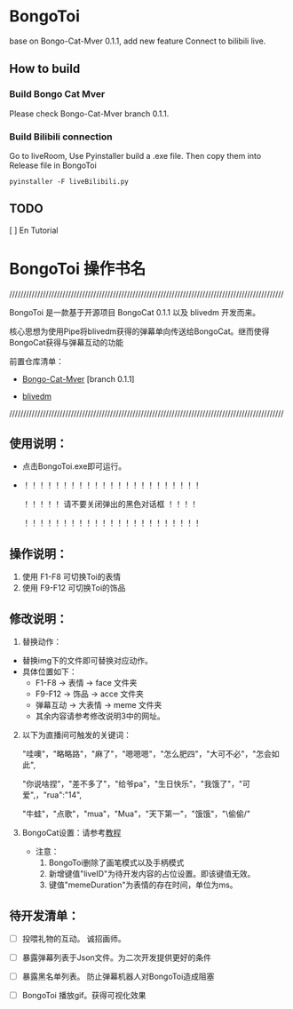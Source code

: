 # BongoToi
base on Bongo-Cat-Mver 0.1.1, add new feature Connect to bilibili live.


## How to build

### Build Bongo Cat Mver
Please check Bongo-Cat-Mver branch 0.1.1.

### Build Bilibili connection
Go to liveRoom, Use Pyinstaller build a .exe file. Then copy them into Release file in BongoToi

```shell
pyinstaller -F liveBilibili.py
```

## TODO
[ ] En Tutorial


# BongoToi 操作书名

//////////////////////////////////////////////////////////////////////////////////////////////////

BongoToi 是一款基于开源项目 BongoCat 0.1.1 以及 blivedm 开发而来。


核心思想为使用Pipe将blivedm获得的弹幕单向传送给BongoCat。继而使得BongoCat获得与弹幕互动的功能



前置仓库清单：

- [Bongo-Cat-Mver](https://github.com/NiniQiaolima/Bongo-Cat-Mver) [branch 0.1.1]

- [blivedm](https://github.com/xfgryujk/blivedm)


//////////////////////////////////////////////////////////////////////////////////////////////////

## 使用说明：
- 点击BongoToi.exe即可运行。
- ！！！！！！！！！！！！！！！！！！！！！！！

	！！！！！   请不要关闭弹出的黑色对话框   ！！！！

	！！！！！！！！！！！！！！！！！！！！！！！

## 操作说明：
1. 使用 F1-F8 可切换Toi的表情
2. 使用 F9-F12 可切换Toi的饰品

## 修改说明：
1. 替换动作：

- 替换img下的文件即可替换对应动作。
- 具体位置如下：
    - F1-F8 -> 表情 -> face 文件夹
	- F9-F12 -> 饰品 -> acce 文件夹
	- 弹幕互动 -> 大表情 -> meme 文件夹
	- 其余内容请参考修改说明3中的网址。
2. 以下为直播间可触发的关键词：

	"哇噢"，"略略路"，"麻了"，"嗯嗯嗯"，"怎么肥四"，"大可不必"，"怎会如此",

    "你说啥捏"，"差不多了"，"给爷pa"，"生日快乐"，"我饿了"，"可爱",，"rua":"14",

    "牛蛙"，"点歌"，"mua"，"Mua"，"天下第一"，"饿饿"，"\偷偷/"

3. BongoCat设置：请参考[教程](https://www.bilibili.com/video/BV1d7411n71D)

    - 注意：
		1. BongoToi删除了画笔模式以及手柄模式
		2. 新增键值"liveID"为待开发内容的占位设置。即该键值无效。
		3. 键值"memeDuration"为表情的存在时间，单位为ms。


## 待开发清单：
- [ ] 投喂礼物的互动。 诚招画师。
- [ ] 暴露弹幕列表于Json文件。为二次开发提供更好的条件
- [ ] 暴露黑名单列表。 防止弹幕机器人对BongoToi造成阻塞
- [ ] BongoToi 播放gif。获得可视化效果


















